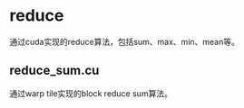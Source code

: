 # reduce

通过cuda实现的reduce算法，包括sum、max、min、mean等。

## reduce_sum.cu

通过warp tile实现的block reduce sum算法。